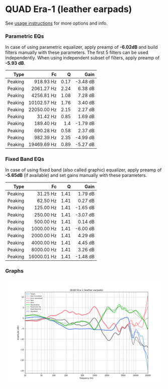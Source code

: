 # QUAD Era-1 (leather earpads)
See [usage instructions](https://github.com/jaakkopasanen/AutoEq#usage) for more options and info.

### Parametric EQs
In case of using parametric equalizer, apply preamp of **-6.02dB** and build filters manually
with these parameters. The first 5 filters can be used independently.
When using independent subset of filters, apply preamp of **-5.93 dB**.

| Type    | Fc          |    Q | Gain     |
|--------:|------------:|-----:|---------:|
| Peaking | 918.93 Hz   | 0.17 | -3.48 dB |
| Peaking | 2061.27 Hz  | 2.24 | 6.38 dB  |
| Peaking | 4256.81 Hz  | 1.08 | 7.28 dB  |
| Peaking | 10102.57 Hz | 1.76 | 3.40 dB  |
| Peaking | 22050.00 Hz | 2.15 | 2.27 dB  |
| Peaking | 31.42 Hz    | 0.85 | 1.69 dB  |
| Peaking | 189.40 Hz   | 1.4  | -1.79 dB |
| Peaking | 690.28 Hz   | 0.58 | 2.37 dB  |
| Peaking | 982.39 Hz   | 2.35 | -4.99 dB |
| Peaking | 19469.69 Hz | 0.89 | -5.27 dB |

### Fixed Band EQs
In case of using fixed band (also called graphic) equalizer, apply preamp of **-5.65dB**
(if available) and set gains manually with these parameters.

| Type    | Fc          |    Q | Gain     |
|--------:|------------:|-----:|---------:|
| Peaking | 31.25 Hz    | 1.41 | 1.79 dB  |
| Peaking | 62.50 Hz    | 1.41 | 0.27 dB  |
| Peaking | 125.00 Hz   | 1.41 | -1.65 dB |
| Peaking | 250.00 Hz   | 1.41 | -3.07 dB |
| Peaking | 500.00 Hz   | 1.41 | 0.14 dB  |
| Peaking | 1000.00 Hz  | 1.41 | -6.00 dB |
| Peaking | 2000.00 Hz  | 1.41 | 4.29 dB  |
| Peaking | 4000.00 Hz  | 1.41 | 4.45 dB  |
| Peaking | 8000.00 Hz  | 1.41 | 3.26 dB  |
| Peaking | 16000.01 Hz | 1.41 | -1.48 dB |

### Graphs
![](./QUAD%20Era-1%20(leather%20earpads).png)